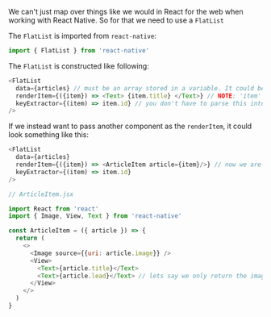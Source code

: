 We can't just map over things like we would in React for the web when working with React Native. 
So for that we need to use a `FlatList`

The `FlatList` is imported from `react-native`:

```javascript
import { FlatList } from 'react-native'
```

The `FlatList` is constructed like following: 
```javascript
<FlatList
  data={articles} // must be an array stored in a variable. It could be an array statically stored in the component or dynamically fetched from a backend.
  renderItem={({item}) => <Text> {item.title} </Text>} // NOTE: 'item' is hardcoded and can not be set to a chosen variable like in a map in javascript. The item in the argument of the anonymous function is passed as an object in the argument, that is important. Then you can return any component you like, in this case a Text. 
  keyExtractor={(item) => item.id} // you don't have to parse this into a string but to note that you can not access item without a callback. The key extractor is needed due to every React list needs to have a unique key on every item. 
/>
```

If we instead want to pass another component as the `renderItem`, it could look something like this: 

```javascript
<FlatList
  data={articles}
  renderItem={({item}) => <ArticleItem article={item}/>} // now we are passing the item into a prop called article, which puts us in a situation that we are more familiar with.
  keyExtractor={(item) => item.id} 
/>
```

```javascript
// ArticleItem.jsx

import React from 'react'
import { Image, View, Text } from 'react-native'

const ArticleItem = ({ article }) => {
  return (
    <>
      <Image source={{uri: article.image}} />
      <View>
        <Text>{article.title}</Text>
        <Text>{article.lead}</Text> // lets say we only return the image, title and lead for each article in the list
      </View>
    </>
  )
}
```